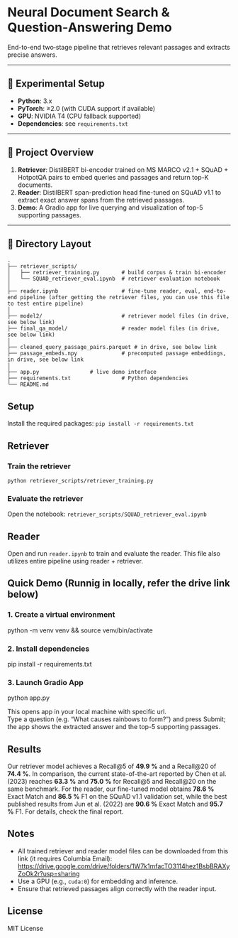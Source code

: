 # Neural Document Search & Question‐Answering Demo

End-to-end two‐stage pipeline that retrieves relevant passages and extracts precise answers.

---

## 🧪 Experimental Setup

- **Python**: 3.x  
- **PyTorch**: ≥2.0 (with CUDA support if available)  
- **GPU**: NVIDIA T4 (CPU fallback supported)  
- **Dependencies**: see `requirements.txt`

---

## 📖 Project Overview

1. **Retriever**: DistilBERT bi-encoder trained on MS MARCO v2.1 + SQuAD + HotpotQA pairs to embed queries and passages and return top-K documents.  
2. **Reader**: DistilBERT span-prediction head fine-tuned on SQuAD v1.1 to extract exact answer spans from the retrieved passages.  
3. **Demo**: A Gradio app for live querying and visualization of top-5 supporting passages.

---

## 📁 Directory Layout

```plaintext
.
├── retriever_scripts/
│   ├── retriever_training.py       # build corpus & train bi-encoder
│   └── SQUAD_retriever_eval.ipynb  # retriever evaluation notebook
│
├── reader.ipynb                    # fine-tune reader, eval, end-to-end pipeline (after getting the retriever files, you can use this file to test entire pipeline)
│
├── model2/                         # retriever model files (in drive, see below link)
├── final_qa_model/                 # reader model files (in drive, see below link)
│
├── cleaned_query_passage_pairs.parquet # in drive, see below link
├── passage_embeds.npy              # precomputed passage embeddings, in drive, see below link
│
├── app.py                # live demo interface
├── requirements.txt                # Python dependencies
└── README.md
```

## Setup

Install the required packages:
`pip install -r requirements.txt`

## Retriever

### Train the retriever
`python retriever_scripts/retriever_training.py`

### Evaluate the retriever
Open the notebook: `retriever_scripts/SQUAD_retriever_eval.ipynb`

## Reader
Open and run `reader.ipynb` to train and evaluate the reader. This file also utilizes entire pipeline using reader + retriever.

## Quick Demo (Runnig in locally, refer the drive link below)
### 1. Create a virtual environment
python -m venv venv && source venv/bin/activate

### 2. Install dependencies
pip install -r requirements.txt   

### 3. Launch Gradio App
python app.py

This opens app in your local machine with specific url.  
Type a question (e.g. “What causes rainbows to form?”) and press Submit;
the app shows the extracted answer and the top-5 supporting passages.

## Results

Our retriever model achieves a Recall\@5 of **49.9 %** and a Recall\@20 of **74.4 %**. In comparison, the current state-of-the-art reported by Chen et al. (2023) reaches **63.3 %** and **75.0 %** for Recall\@5 and Recall\@20 on the same benchmark.
For the reader, our fine-tuned model obtains **78.6 %** Exact Match and **86.5 %** F1 on the SQuAD v1.1 validation set, while the best published results from Jun et al. (2022) are **90.6 %** Exact Match and **95.7 %** F1.
For details, check the final report.


## Notes
- All trained retriever and reader model files can be downloaded from this link (it requires Columbia Email): https://drive.google.com/drive/folders/1W7k1mfacTO3114hez1BsbBRAXyZoOk2r?usp=sharing
- Use a GPU (e.g., `cuda:0`) for embedding and inference.
- Ensure that retrieved passages align correctly with the reader input.

## License

MIT License

